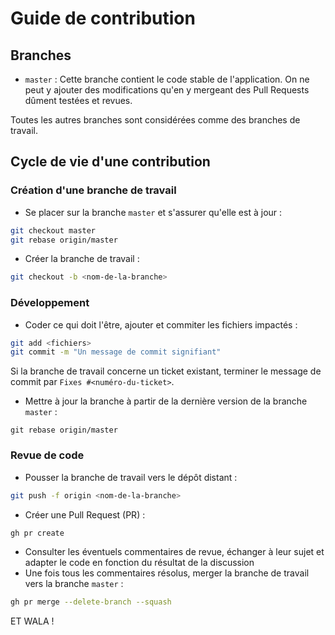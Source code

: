 # Guide de contribution

## Branches

- `master` : Cette branche contient le code stable de l'application. On ne peut y ajouter des modifications qu'en y mergeant des Pull Requests dûment testées et revues.

Toutes les autres branches sont considérées comme des branches de travail.

## Cycle de vie d'une contribution

### Création d'une branche de travail

- Se placer sur la branche `master` et s'assurer qu'elle est à jour :

```sh
git checkout master
git rebase origin/master
```

- Créer la branche de travail :

```sh
git checkout -b <nom-de-la-branche>
```

### Développement

- Coder ce qui doit l'être, ajouter et commiter les fichiers impactés :

```sh
git add <fichiers>
git commit -m "Un message de commit signifiant"
```

Si la branche de travail concerne un ticket existant, terminer le message de commit par `Fixes #<numéro-du-ticket>`.

- Mettre à jour la branche à partir de la dernière version de la branche `master` :

```
git rebase origin/master
```

### Revue de code

- Pousser la branche de travail vers le dépôt distant :

```sh
git push -f origin <nom-de-la-branche>
```

- Créer une Pull Request (PR) : 

```sh
gh pr create
```

- Consulter les éventuels commentaires de revue, échanger à leur sujet et adapter le code en fonction du résultat de la discussion
- Une fois tous les commentaires résolus, merger la branche de travail vers la branche `master` :

```sh
gh pr merge --delete-branch --squash 
```

ET WALA !
